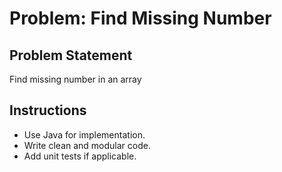 # Problem: Find Missing Number

## Problem Statement

Find missing number in an array

## Instructions

- Use Java for implementation.
- Write clean and modular code.
- Add unit tests if applicable.

